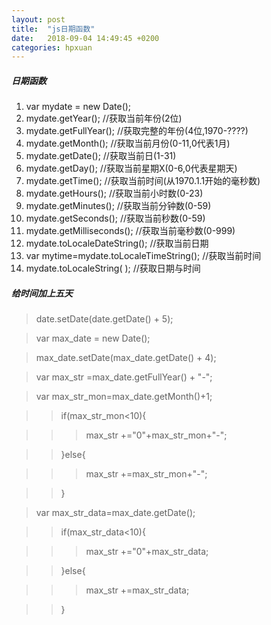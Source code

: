 ```yaml
---
layout: post
title:  "js日期函数"
date:   2018-09-04 14:49:45 +0200
categories: hpxuan
---
```

##### 日期函数  
1. var mydate = new Date();  
2. mydate.getYear(); //获取当前年份(2位)  
3. mydate.getFullYear(); //获取完整的年份(4位,1970-????)  
4. mydate.getMonth(); //获取当前月份(0-11,0代表1月)  
5. mydate.getDate(); //获取当前日(1-31)  
6. mydate.getDay(); //获取当前星期X(0-6,0代表星期天)  
7. mydate.getTime(); //获取当前时间(从1970.1.1开始的毫秒数)  
8. mydate.getHours(); //获取当前小时数(0-23)  
9. mydate.getMinutes(); //获取当前分钟数(0-59)  
10. mydate.getSeconds(); //获取当前秒数(0-59)  
11. mydate.getMilliseconds(); //获取当前毫秒数(0-999)  
12. mydate.toLocaleDateString(); //获取当前日期  
13. var mytime=mydate.toLocaleTimeString(); //获取当前时间  
14. mydate.toLocaleString( ); //获取日期与时间  


##### 给时间加上五天  
> date.setDate(date.getDate() + 5);  

> var max_date = new Date();

> max_date.setDate(max_date.getDate() + 4);

> var max_str =max_date.getFullYear() + "-";

> var max_str_mon=max_date.getMonth()+1;

>> if(max_str_mon<10){

>>> max_str +="0"+max_str_mon+"-";

>> }else{

>>> max_str +=max_str_mon+"-";

>> }

> var max_str_data=max_date.getDate();

>> if(max_str_data<10){

>>> max_str +="0"+max_str_data;

>> }else{

>>> max_str +=max_str_data;

>> }
